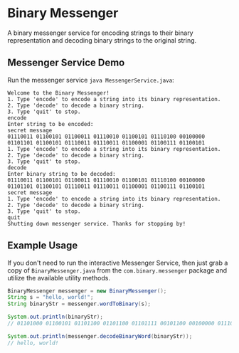 # Binary Messenger
A binary messenger service for encoding strings to their binary representation and decoding binary strings to the original string.

## Messenger Service Demo
Run the messenger service `java MessengerService.java`:

```text
Welcome to the Binary Messenger!
1. Type 'encode' to encode a string into its binary representation.
2. Type 'decode' to decode a binary string.
3. Type 'quit' to stop.
encode
Enter string to be encoded:
secret message
01110011 01100101 01100011 01110010 01100101 01110100 00100000 01101101 01100101 01110011 01110011 01100001 01100111 01100101
1. Type 'encode' to encode a string into its binary representation.
2. Type 'decode' to decode a binary string.
3. Type 'quit' to stop.
decode
Enter binary string to be decoded:
01110011 01100101 01100011 01110010 01100101 01110100 00100000 01101101 01100101 01110011 01110011 01100001 01100111 01100101
secret message
1. Type 'encode' to encode a string into its binary representation.
2. Type 'decode' to decode a binary string.
3. Type 'quit' to stop.
quit
Shutting down messenger service. Thanks for stopping by!
```

## Example Usage
If you don't need to run the interactive Messenger Service, then just grab a copy of `BinaryMessenger.java` from the `com.binary.messenger` package and utilize the available utility methods.

```java
BinaryMessenger messenger = new BinaryMessenger();
String s = "hello, world!";
String binaryStr = messenger.wordToBinary(s);

System.out.println(binaryStr);
// 01101000 01100101 01101100 01101100 01101111 00101100 00100000 01110111 01101111 01110010 01101100 01100100 00100001

System.out.println(messenger.decodeBinaryWord(binaryStr));
// hello, world!
```